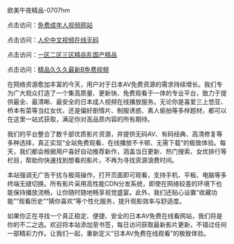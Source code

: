 欧美午夜精品-0707hm


点击访问：<a href="https://gda-c7m.pages.dev/">免费成年人视频网站</a>

点击访问：<a href="https://tfda.pages.dev/">人伦中文视频在线无码</a>

点击访问：<a href="https://fdhf-454.pages.dev/">一区二区三区精品乱国产精品</a>

点击访问：<a href="https://rtj-3zo.pages.dev/">精品久久久最新B免费视频</a>


在网络资源愈加丰富的今天，用户对于日本AV免费资源的需求持续增长。我们专为广大观众打造了一个集高质量、更新快、免费观看于一体的专业平台，致力于提供最全、最清晰、最安全的日本成人视频在线播放服务。无论你是喜爱三上悠亚、桥本有菜等当红女优，还是偏好剧情片、制服诱惑、素人偷拍等多样题材，都可以在这里一站式获取，满足你对高品质内容的所有期待。

我们的平台整合了数千部优质影片资源，并提供无码AV、有码经典、高清修复等多种选择，真正实现“全站免费观看、在线播放不卡顿、无需下载”的极致体验。每天，我们都会根据用户喜好自动推荐新作，涵盖当日更新、热门搜索、女优排行等栏目，帮助你快速找到想看的影片，不再为寻找资源浪费时间。

本站强调无广告干扰与极简操作，打开页面即可观看，支持手机、平板、电脑等多终端无缝切换。所有影片采用高性能CDN分发系统，即使在网络较差的环境下也能保持播放流畅，让你随时随地畅享视觉盛宴。此外，我们还贴心设置“收藏功能”“观看历史”“猜你喜欢”等个性化服务，提升观影效率与舒适度。

如果你正在寻找一个真正稳定、便捷、安全的日本AV免费在线看网站，我们将是你的不二之选。欢迎将本站添加至书签，每日访问获取最新影片更新，不错过任何一部精彩力作。让我们一起，重新定义“日本AV免费在线观看”的极致体验。

<span style="display:none;">[Canonical link](https://github.com/nn55236/22012 ）</span>
